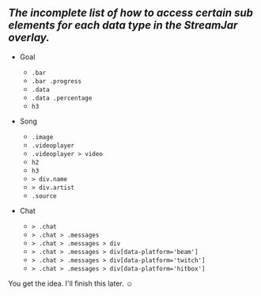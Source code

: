 *The incomplete list of how to access certain sub elements for each data type in the StreamJar overlay.*
-----------------------------------------------

* Goal
	* `.bar`
	* `.bar .progress`
	* `.data`
	* `.data .percentage`
	* `h3`
	
* Song
	* `.image`
	* `.videoplayer`
	* `.videoplayer > video`
	* `h2`
	* `h3`
	* `> div.name`
	* `> div.artist`
	* `.source`

* Chat
	* `> .chat`
	* `> .chat > .messages`
	* `> .chat > .messages > div`
	* `> .chat > .messages > div[data-platform='beam']`
	* `> .chat > .messages > div[data-platform='twitch']`
	* `> .chat > .messages > div[data-platform='hitbox']`

You get the idea. I'll finish this later. ☺
